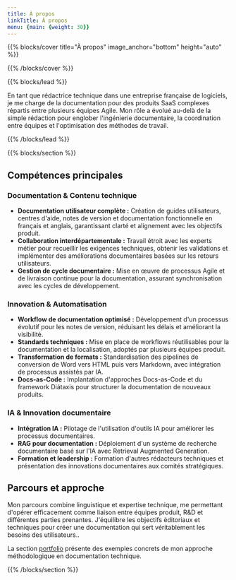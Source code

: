 ```yaml
---
title: À propos
linkTitle: À propos
menu: {main: {weight: 30}}
---
```


{{% blocks/cover title="À propos" image_anchor="bottom" height="auto" %}}

{{% /blocks/cover %}}

{{% blocks/lead %}}

En tant que rédactrice technique dans une entreprise française de logiciels, je me charge de la documentation pour des produits SaaS complexes répartis entre plusieurs équipes Agile. Mon rôle a évolué au-delà de la simple rédaction pour englober l'ingénierie documentaire, la coordination entre équipes et l'optimisation des méthodes de travail.

{{% /blocks/lead %}}

{{% blocks/section %}}

## Compétences principales

### Documentation & Contenu technique

- **Documentation utilisateur complète :** Création de guides utilisateurs, centres d'aide, notes de version et documentation fonctionnelle en français et anglais, garantissant clarté et alignement avec les objectifs produit.
- **Collaboration interdépartementale :** Travail étroit avec les experts métier pour recueillir les exigences techniques, obtenir les validations et implémenter des améliorations documentaires basées sur les retours utilisateurs.
- **Gestion de cycle documentaire :** Mise en œuvre de processus Agile et de livraison continue pour la documentation, assurant synchronisation avec les cycles de développement.

### Innovation & Automatisation

- **Workflow de documentation optimisé :** Développement d'un processus évolutif pour les notes de version, réduisant les délais et améliorant la visibilité.
- **Standards techniques :** Mise en place de workflows réutilisables pour la documentation et la localisation, adoptés par plusieurs équipes produit.
- **Transformation de formats :** Standardisation des pipelines de conversion de Word vers HTML puis vers Markdown, avec intégration de processus assistés par IA.
- **Docs-as-Code :** Implantation d'approches Docs-as-Code et du framework Diátaxis pour structurer la documentation de nouveaux produits.

### IA & Innovation documentaire

- **Intégration IA :** Pilotage de l'utilisation d'outils IA pour améliorer les processus documentaires.
- **RAG pour documentation :** Déploiement d'un système de recherche documentaire basé sur l'IA avec Retrieval Augmented Generation.
- **Formation et leadership :** Formation d'autres rédacteurs techniques et présentation des innovations documentaires aux comités stratégiques.

## Parcours et approche

Mon parcours combine linguistique et expertise technique, me permettant d'opérer efficacement comme liaison entre équipes produit, R&D et différentes parties prenantes. J'équilibre les objectifs éditoriaux et techniques pour créer une documentation qui sert véritablement les besoins des utilisateurs..

La section [portfolio](../portfolio/) présente des exemples concrets de mon approche méthodologique en documentation technique.

{{% /blocks/section %}}
